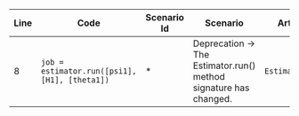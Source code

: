 | Line | Code | Scenario Id | Scenario | Artifact | Refactoring |
| ----- | ----- | ----- | ----- | ----- | ----- |
| 8 | `job = estimator.run([psi1], [H1], [theta1])` | * | Deprecation -> The Estimator.run() method signature has changed. | `Estimator.run` | `job = estimator.run([(psi1, H1, theta1)])` |